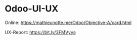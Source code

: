 # Odoo-UI-UX
Online: https://mathieunotte.me/Odoo/Objective-A/card.html

UX-Report: https://bit.ly/3FMVyya
